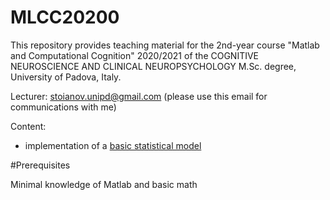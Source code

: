 # MLCC20200

This repository provides teaching material for the 2nd-year course "Matlab and Computational Cognition" 2020/2021 of the COGNITIVE NEUROSCIENCE AND CLINICAL NEUROPSYCHOLOGY M.Sc. degree, University of Padova, Italy.

Lecturer: stoianov.unipd@gmail.com (please use this email for communications with me)

Content:

- implementation of a [basic statistical model](https://github.com/stoianov/MLCC2020/statmodel/samplingsize_prec.m)

#Prerequisites

Minimal knowledge of Matlab and basic math 
